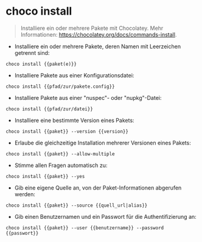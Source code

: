 # choco install

> Installiere ein oder mehrere Pakete mit Chocolatey.
> Mehr Informationen: <https://chocolatey.org/docs/commands-install>.

- Installiere ein oder mehrere Pakete, deren Namen mit Leerzeichen getrennt sind:

`choco install {{paket(e)}}`

- Installiere Pakete aus einer Konfigurationsdatei:

`choco install {{pfad/zur/pakete.config}}`

- Installiere Pakete aus einer "nuspec"- oder "nupkg"-Datei:

`choco install {{pfad/zur/datei}}`

- Installiere eine bestimmte Version eines Pakets:

`choco install {{paket}} --version {{version}}`

- Erlaube die gleichzeitige Installation mehrerer Versionen eines Pakets:

`choco install {{paket}} --allow-multiple`

- Stimme allen Fragen automatisch zu:

`choco install {{paket}} --yes`

- Gib eine eigene Quelle an, von der Paket-Informationen abgerufen werden:

`choco install {{paket}} --source {{quell_url|alias}}`

- Gib einen Benutzernamen und ein Passwort für die Authentifizierung an:

`choco install {{paket}} --user {{benutzername}} --password {{passwort}}`
